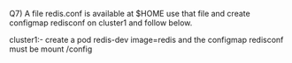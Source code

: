 Q7) A file redis.conf is available at $HOME use that file and create configmap redisconf on cluster1 and follow below. 

cluster1:- create a pod redis-dev image=redis and the configmap redisconf must be mount /config
